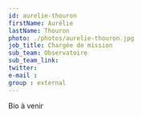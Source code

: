 ```yaml
---
id: aurelie-thouron
firstName: Aurélie
lastName: Thouron
photo: ./photos/aurelie-thouron.jpg
job_title: Chargée de mission
sub_team: Observatoire
sub_team_link:
twitter:
e-mail :
group : external
---
```


Bio à venir
